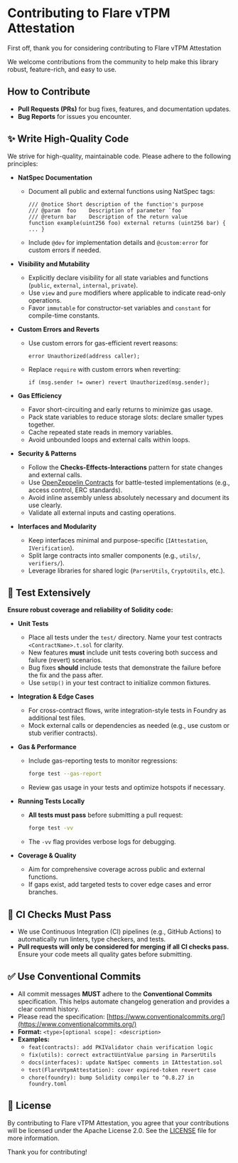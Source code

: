# Contributing to Flare vTPM Attestation

First off, thank you for considering contributing to Flare vTPM Attestation

We welcome contributions from the community to help make this library robust, feature-rich, and easy to use.

## How to Contribute

- **Pull Requests (PRs)** for bug fixes, features, and documentation updates.
- **Bug Reports** for issues you encounter.

## ✨ Write High-Quality Code

We strive for high-quality, maintainable code. Please adhere to the following principles:

- **NatSpec Documentation**

  - Document all public and external functions using NatSpec tags:

    ```solidity
    /// @notice Short description of the function's purpose
    /// @param  foo    Description of parameter `foo`
    /// @return bar    Description of the return value
    function example(uint256 foo) external returns (uint256 bar) { ... }
    ```

  - Include `@dev` for implementation details and `@custom:error` for custom errors if needed.

- **Visibility and Mutability**

  - Explicitly declare visibility for all state variables and functions (`public`, `external`, `internal`, `private`).
  - Use `view` and `pure` modifiers where applicable to indicate read-only operations.
  - Favor `immutable` for constructor-set variables and `constant` for compile-time constants.

- **Custom Errors and Reverts**

  - Use custom errors for gas-efficient revert reasons:

    ```solidity
    error Unauthorized(address caller);
    ```

  - Replace `require` with custom errors when reverting:

    ```solidity
    if (msg.sender != owner) revert Unauthorized(msg.sender);
    ```

- **Gas Efficiency**

  - Favor short-circuiting and early returns to minimize gas usage.
  - Pack state variables to reduce storage slots: declare smaller types together.
  - Cache repeated state reads in memory variables.
  - Avoid unbounded loops and external calls within loops.

- **Security & Patterns**

  - Follow the **Checks-Effects-Interactions** pattern for state changes and external calls.
  - Use [OpenZeppelin Contracts](https://github.com/OpenZeppelin/openzeppelin-contracts) for battle-tested implementations (e.g., access control, ERC standards).
  - Avoid inline assembly unless absolutely necessary and document its use clearly.
  - Validate all external inputs and casting operations.

- **Interfaces and Modularity**

  - Keep interfaces minimal and purpose-specific (`IAttestation`, `IVerification`).
  - Split large contracts into smaller components (e.g., `utils/`, `verifiers/`).
  - Leverage libraries for shared logic (`ParserUtils`, `CryptoUtils`, etc.).

## 🧪 Test Extensively

**Ensure robust coverage and reliability of Solidity code:**

- **Unit Tests**

  - Place all tests under the `test/` directory. Name your test contracts `<ContractName>.t.sol` for clarity.
  - New features **must** include unit tests covering both success and failure (revert) scenarios.
  - Bug fixes **should** include tests that demonstrate the failure before the fix and the pass after.
  - Use `setUp()` in your test contract to initialize common fixtures.

- **Integration & Edge Cases**

  - For cross-contract flows, write integration-style tests in Foundry as additional test files.
  - Mock external calls or dependencies as needed (e.g., use custom or stub verifier contracts).

- **Gas & Performance**

  - Include gas-reporting tests to monitor regressions:

    ```bash
    forge test --gas-report
    ```

  - Review gas usage in your tests and optimize hotspots if necessary.

- **Running Tests Locally**

  - **All tests must pass** before submitting a pull request:

    ```bash
    forge test -vv
    ```

  - The `-vv` flag provides verbose logs for debugging.

- **Coverage & Quality**

  - Aim for comprehensive coverage across public and external functions.
  - If gaps exist, add targeted tests to cover edge cases and error branches.

## 🚨 CI Checks Must Pass

- We use Continuous Integration (CI) pipelines (e.g., GitHub Actions) to automatically run linters, type checkers, and tests.
- **Pull requests will only be considered for merging if all CI checks pass.** Ensure your code meets all quality gates before submitting.

## ✅ Use Conventional Commits

- All commit messages **MUST** adhere to the **Conventional Commits** specification. This helps automate changelog generation and provides a clear commit history.
- Please read the specification: [https://www.conventionalcommits.org/](https://www.conventionalcommits.org/)
- **Format:** `<type>[optional scope]: <description>`
- **Examples:**
  - `feat(contracts): add PKIValidator chain verification logic`
  - `fix(utils): correct extractUintValue parsing in ParserUtils`
  - `docs(interfaces): update NatSpec comments in IAttestation.sol`
  - `test(FlareVtpmAttestation): cover expired-token revert case`
  - `chore(foundry): bump Solidity compiler to ^0.8.27 in foundry.toml`

## 📜 License

By contributing to Flare vTPM Attestation, you agree that your contributions will be licensed under the Apache License 2.0. See the [LICENSE](LICENSE) file for more information.

Thank you for contributing!
